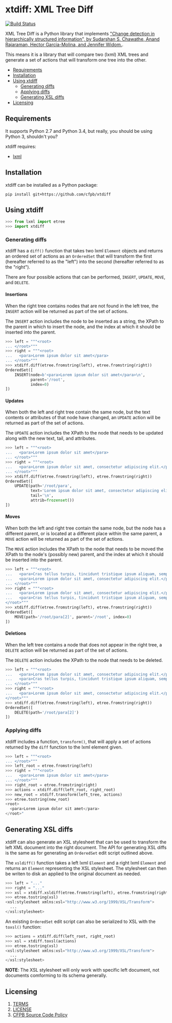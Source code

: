 # xtdiff: XML Tree Diff

[![Build Status](https://travis-ci.org/cfpb/xtdiff.svg?branch=master)](https://travis-ci.org/cfpb/xtdiff)

XML Tree Diff is a Python library that implements ["Change detection in 
hierarchically structured information", by Sudarshan S. Chawathe, Anand 
Rajaraman, Hector Garcia-Molina, and Jennifer Widom.](http://ilpubs.stanford.edu:8090/115/1/1995-46.pdf).

This means it is a library that will compare two (lxml) XML trees and
generate a set of actions that will transform one tree into the
other.

- [Requirements](#requirements)
- [Installation](#installation)
- [Using xtdiff](#using-xtdiff)
    - [Generating diffs](#generating-diffs)
    - [Applying diffs](#applying-diffs)
    - [Generating XSL diffs](#generating-xsl-diffs)
- [Licensing](#licensing)


## Requirements

It supports Python 2.7 and Python 3.4, but really, you should be using
Python 3, shouldn't you?

xtdiff requires:

- [lxml](http://lxml.de/)


## Installation

xtdiff can be installed as a Python package:

```shell
pip install git+https://github.com/cfpb/xtdiff
```

## Using xtdiff


```python
>>> from lxml import etree
>>> import xtdiff
```

### Generating diffs

xtdiff has a `diff()` function that takes two lxml `Element` objects 
and returns an ordered set of actions as an `OrderedSet` that will 
transform the first (hereafter referred to as the "left") into the 
second (hereafter referred to as the "right").

There are four possible actions that can be performed, `INSERT`,
`UPDATE`, `MOVE`, and `DELETE`.

#### Insertions

When the right tree contains nodes that are not found in the left tree,
the `INSERT` action will be returned as part of the set of actions.

The `INSERT` action includes the node to be inserted as a string, the
XPath to the parent in which to insert the node, and the index at which
it should be inserted into the parent.

```python
>>> left = """<root>
... </root>"""
>>> right = """<root>
...   <para>Lorem ipsum dolor sit amet</para>
... </root>"""
>>> xtdiff.diff(etree.fromstring(left), etree.fromstring(right))
OrderedSet([
    INSERT(node=b'<para>Lorem ipsum dolor sit amet</para>\n', 
           parent='/root', 
           index=0)
])
```

#### Updates

When both the left and right tree contain the same node, but the
text contents or attributes of that node have changed, an `UPDATE` 
action will be returned as part of the set of actions.

The `UPDATE` action includes the XPath to the node that needs to be
updated along with the new text, tail, and attributes.

```python
>>> left = """<root>
...   <para>Lorem ipsum dolor sit amet</para>
... </root>"""
>>> right = """<root>
...   <para>Lorem ipsum dolor sit amet, consectetur adipiscing elit.</para>
... </root>"""
>>> xtdiff.diff(etree.fromstring(left), etree.fromstring(right))
OrderedSet([
    UPDATE(path='/root/para', 
           text='Lorem ipsum dolor sit amet, consectetur adipiscing elit.', 
           tail='\n', 
           attrib=frozenset())
])
```

#### Moves

When both the left and right tree contain the same node, but the node
has a different parent, or is located at a different place within the
same parent, a `MOVE` action will be returned as part of the set of 
actions.

The `MOVE` action includes the XPath to the node that needs to be
moved the XPath to the node's (possibly new) parent, and the index at 
which it should be inserted into the parent.

```python
>>> left = """<root>
...   <para>Cras tellus turpis, tincidunt tristique ipsum aliquam, semper mollis nisi.</para>
...   <para>Lorem ipsum dolor sit amet, consectetur adipiscing elit.</para>
... </root>"""
>>> right = """<root>
...   <para>Lorem ipsum dolor sit amet, consectetur adipiscing elit.</para>
...   <para>Cras tellus turpis, tincidunt tristique ipsum aliquam, semper mollis nisi.</para>
</root>"""
>>> xtdiff.diff(etree.fromstring(left), etree.fromstring(right))
OrderedSet([
    MOVE(path='/root/para[2]', parent='/root', index=0)
])
```

#### Deletions

When the left tree contains a node that does not appear in the right
tree, a `DELETE` action will be returned as part of the set of 
actions.

The `DELETE` action includes the XPath to the node that needs to be
deleted.

```python
>>> left = """<root>
...   <para>Lorem ipsum dolor sit amet, consectetur adipiscing elit.</para>
...   <para>Cras tellus turpis, tincidunt tristique ipsum aliquam, semper mollis nisi.</para>
... </root>"""
>>> right = """<root>
...   <para>Lorem ipsum dolor sit amet, consectetur adipiscing elit.</para>
</root>"""
>>> xtdiff.diff(etree.fromstring(left), etree.fromstring(right))
OrderedSet([
    DELETE(path='/root/para[2]')
])
```

### Applying diffs

xtdiff includes a function, `transform()`, that will apply a set of
actions returned by the `diff` function to the lxml element given.

```python
>>> left = """<root>
... </root>"""
>>> left_root = etree.fromstring(left)
>>> right = """<root>
...   <para>Lorem ipsum dolor sit amet</para>
... </root>"""
>>> right_root = etree.fromstring(right)
>>> actions = xtdiff.diff(left_root, right_root)
>>> new_root = xtdiff.transform(left_tree, actions)
>>> etree.tostring(new_root)
<root>
  <para>Lorem ipsum dolor sit amet</para>
</root>"
```

## Generating XSL diffs

xtdiff can also generate an XSL stylesheet that can be used to transform
the left XML document into the right document. The API for generating
XSL diffs is the same as for generating an `OrderedSet` edit script
outlined above.

The `xsldiff()` function takes a left lxml `Element` and a right lxml
`Element` and returns an `Element` representing the XSL stylesheet. The
stylesheet can then be writen to disk an applied to the original
document as needed.

```python
>>> left = "..."
>>> right = "..."
>>> xsl = xtdiff.xsldiff(etree.fromstring(left), etree.fromstring(right))
>>> etree.tostring(xsl)
<xsl:stylesheet xmlns:xsl="http://www.w3.org/1999/XSL/Transform">
  ...
</xsl:stylesheet>
```

An existing `OrderedSet` edit script can also be serialized to XSL with
the `toxsl()` function:

```python
>>> actions = xtdiff.diff(left_root, right_root)
>>> xsl = xtdiff.toxsl(actions)
>>> etree.tostring(xsl)
<xsl:stylesheet xmlns:xsl="http://www.w3.org/1999/XSL/Transform">
  ...
</xsl:stylesheet>
```


**NOTE**: The XSL stylesheet will only work with specific left document,
not documents comforming to its schema generally.



## Licensing 
1. [TERMS](TERMS.md)
2. [LICENSE](LICENSE)
3. [CFPB Source Code Policy](https://github.com/cfpb/source-code-policy/)

